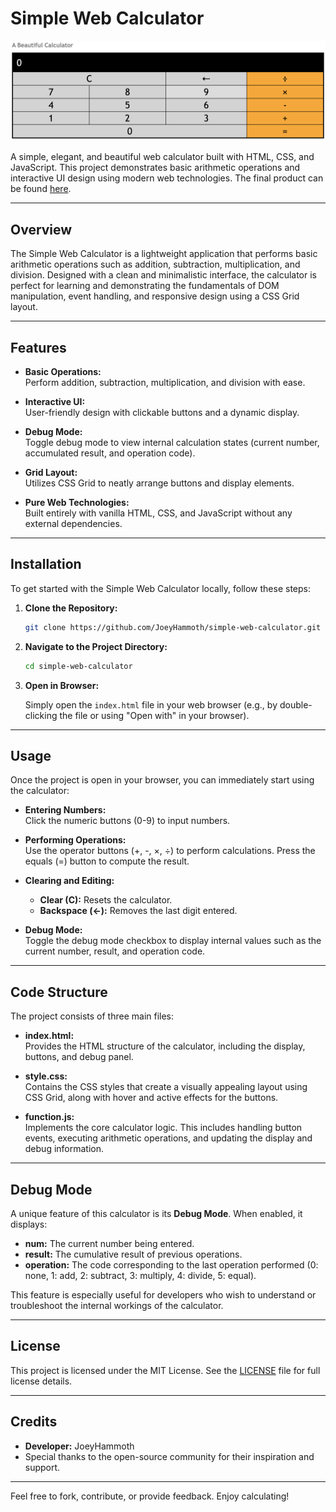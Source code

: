 # Simple Web Calculator

<img src="https://github.com/JoeyHammoth/simple-web-calculator/blob/main/Logo.png" alt="logo" width="1000">

A simple, elegant, and beautiful web calculator built with HTML, CSS, and JavaScript. This project demonstrates basic arithmetic operations and interactive UI design using modern web technologies. The final product can be found [here](https://joeyhammoth.github.io/simple-web-calculator/).

---

## Overview

The Simple Web Calculator is a lightweight application that performs basic arithmetic operations such as addition, subtraction, multiplication, and division. Designed with a clean and minimalistic interface, the calculator is perfect for learning and demonstrating the fundamentals of DOM manipulation, event handling, and responsive design using a CSS Grid layout.

---

## Features

- **Basic Operations:**  
  Perform addition, subtraction, multiplication, and division with ease.

- **Interactive UI:**  
  User-friendly design with clickable buttons and a dynamic display.

- **Debug Mode:**  
  Toggle debug mode to view internal calculation states (current number, accumulated result, and operation code).

- **Grid Layout:**  
  Utilizes CSS Grid to neatly arrange buttons and display elements.

- **Pure Web Technologies:**  
  Built entirely with vanilla HTML, CSS, and JavaScript without any external dependencies.

---

## Installation

To get started with the Simple Web Calculator locally, follow these steps:

1. **Clone the Repository:**

   ```bash
   git clone https://github.com/JoeyHammoth/simple-web-calculator.git
   ```

2. **Navigate to the Project Directory:**

   ```bash
   cd simple-web-calculator
   ```

3. **Open in Browser:**

   Simply open the `index.html` file in your web browser (e.g., by double-clicking the file or using "Open with" in your browser).

---

## Usage

Once the project is open in your browser, you can immediately start using the calculator:

- **Entering Numbers:**  
  Click the numeric buttons (0-9) to input numbers.

- **Performing Operations:**  
  Use the operator buttons (+, -, ×, ÷) to perform calculations. Press the equals (=) button to compute the result.

- **Clearing and Editing:**  
  - **Clear (C):** Resets the calculator.
  - **Backspace (←):** Removes the last digit entered.

- **Debug Mode:**  
  Toggle the debug mode checkbox to display internal values such as the current number, result, and operation code.

---

## Code Structure

The project consists of three main files:

- **index.html:**  
  Provides the HTML structure of the calculator, including the display, buttons, and debug panel.  
  

- **style.css:**  
  Contains the CSS styles that create a visually appealing layout using CSS Grid, along with hover and active effects for the buttons.  
  

- **function.js:**  
  Implements the core calculator logic. This includes handling button events, executing arithmetic operations, and updating the display and debug information.  
  

---

## Debug Mode

A unique feature of this calculator is its **Debug Mode**. When enabled, it displays:

- **num:** The current number being entered.
- **result:** The cumulative result of previous operations.
- **operation:** The code corresponding to the last operation performed (0: none, 1: add, 2: subtract, 3: multiply, 4: divide, 5: equal).

This feature is especially useful for developers who wish to understand or troubleshoot the internal workings of the calculator.

---

## License

This project is licensed under the MIT License. See the [LICENSE](LICENSE) file for full license details.

---

## Credits

- **Developer:** JoeyHammoth
- Special thanks to the open-source community for their inspiration and support.

---

Feel free to fork, contribute, or provide feedback. Enjoy calculating!
